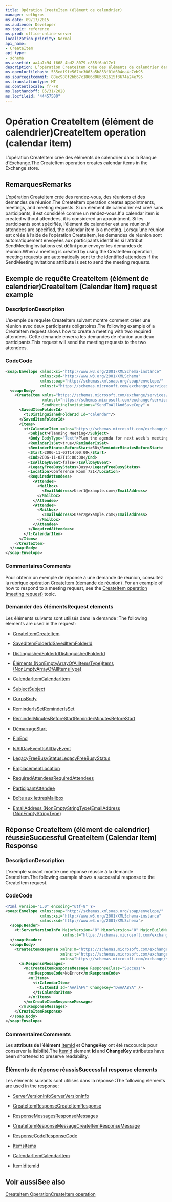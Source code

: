 ```yaml
---
title: Opération CreateItem (élément de calendrier)
manager: sethgros
ms.date: 09/17/2015
ms.audience: Developer
ms.topic: reference
ms.prod: office-online-server
localization_priority: Normal
api_name:
- CreateItem
api_type:
- schema
ms.assetid: aa4a7c94-f668-4bd2-8079-c855f6ab17e1
description: L’opération CreateItem crée des éléments de calendrier dans la Banque d’Exchange.
ms.openlocfilehash: 535edf9fe567bc3063a5b853f01d604ea4c7eb95
ms.sourcegitcommit: 88ec988f2bb67c1866d06b361615f3674a24e795
ms.translationtype: MT
ms.contentlocale: fr-FR
ms.lasthandoff: 05/31/2020
ms.locfileid: "44457500"
---
```

# <a name="createitem-operation-calendar-item"></a><span data-ttu-id="cd72e-103">Opération CreateItem (élément de calendrier)</span><span class="sxs-lookup"><span data-stu-id="cd72e-103">CreateItem operation (calendar item)</span></span>

<span data-ttu-id="cd72e-104">L’opération CreateItem crée des éléments de calendrier dans la Banque d’Exchange.</span><span class="sxs-lookup"><span data-stu-id="cd72e-104">The CreateItem operation creates calendar items in the Exchange store.</span></span>
  
## <a name="remarks"></a><span data-ttu-id="cd72e-105">Remarques</span><span class="sxs-lookup"><span data-stu-id="cd72e-105">Remarks</span></span>

<span data-ttu-id="cd72e-106">L’opération CreateItem crée des rendez-vous, des réunions et des demandes de réunion.</span><span class="sxs-lookup"><span data-stu-id="cd72e-106">The CreateItem operation creates appointments, meetings, and meeting requests.</span></span> <span data-ttu-id="cd72e-107">Si un élément de calendrier est créé sans participants, il est considéré comme un rendez-vous.</span><span class="sxs-lookup"><span data-stu-id="cd72e-107">If a calendar item is created without attendees, it is considered an appointment.</span></span> <span data-ttu-id="cd72e-108">Si les participants sont spécifiés, l’élément de calendrier est une réunion.</span><span class="sxs-lookup"><span data-stu-id="cd72e-108">If attendees are specified, the calendar item is a meeting.</span></span> <span data-ttu-id="cd72e-109">Lorsqu’une réunion est créée à l’aide de l’opération CreateItem, les demandes de réunion sont automatiquement envoyées aux participants identifiés si l’attribut SendMeetingInvitations est défini pour envoyer les demandes de réunion.</span><span class="sxs-lookup"><span data-stu-id="cd72e-109">When a meeting is created by using the CreateItem operation, meeting requests are automatically sent to the identified attendees if the SendMeetingInvitations attribute is set to send the meeting requests.</span></span>
  
## <a name="createitem-calendar-item-request-example"></a><span data-ttu-id="cd72e-110">Exemple de requête CreateItem (élément de calendrier)</span><span class="sxs-lookup"><span data-stu-id="cd72e-110">CreateItem (Calendar Item) request example</span></span>

### <a name="description"></a><span data-ttu-id="cd72e-111">Description</span><span class="sxs-lookup"><span data-stu-id="cd72e-111">Description</span></span>

<span data-ttu-id="cd72e-112">L’exemple de requête CreateItem suivant montre comment créer une réunion avec deux participants obligatoires.</span><span class="sxs-lookup"><span data-stu-id="cd72e-112">The following example of a CreateItem request shows how to create a meeting with two required attendees.</span></span> <span data-ttu-id="cd72e-113">Cette demande enverra les demandes de réunion aux deux participants.</span><span class="sxs-lookup"><span data-stu-id="cd72e-113">This request will send the meeting requests to the two attendees.</span></span>
  
### <a name="code"></a><span data-ttu-id="cd72e-114">Code</span><span class="sxs-lookup"><span data-stu-id="cd72e-114">Code</span></span>

```XML
<soap:Envelope xmlns:xsi="http://www.w3.org/2001/XMLSchema-instance"
               xmlns:xsd="http://www.w3.org/2001/XMLSchema"
               xmlns:soap="http://schemas.xmlsoap.org/soap/envelope/"
               xmlns:t="https://schemas.microsoft.com/exchange/services/2006/types">
  <soap:Body>
    <CreateItem xmlns="https://schemas.microsoft.com/exchange/services/2006/messages"
                xmlns:t="https://schemas.microsoft.com/exchange/services/2006/types" 
                SendMeetingInvitations="SendToAllAndSaveCopy" >
      <SavedItemFolderId>
        <t:DistinguishedFolderId Id="calendar"/>
      </SavedItemFolderId>
      <Items>
        <t:CalendarItem xmlns="https://schemas.microsoft.com/exchange/services/2006/types">
          <Subject>Planning Meeting</Subject>
          <Body BodyType="Text">Plan the agenda for next week's meeting.</Body>
          <ReminderIsSet>true</ReminderIsSet>
          <ReminderMinutesBeforeStart>60</ReminderMinutesBeforeStart>
          <Start>2006-11-02T14:00:00</Start>
          <End>2006-11-02T15:00:00</End>
          <IsAllDayEvent>false</IsAllDayEvent>
          <LegacyFreeBusyStatus>Busy</LegacyFreeBusyStatus>
          <Location>Conference Room 721</Location>
          <RequiredAttendees>
            <Attendee>
              <Mailbox>
                <EmailAddress>User1@example.com</EmailAddress>
              </Mailbox>
            </Attendee>
            <Attendee>
              <Mailbox>
                <EmailAddress>User2@example.com</EmailAddress>
              </Mailbox>
            </Attendee>
          </RequiredAttendees>
        </t:CalendarItem>
      </Items>
    </CreateItem>
  </soap:Body>
</soap:Envelope>
```

### <a name="comments"></a><span data-ttu-id="cd72e-115">Commentaires</span><span class="sxs-lookup"><span data-stu-id="cd72e-115">Comments</span></span>

<span data-ttu-id="cd72e-116">Pour obtenir un exemple de réponse à une demande de réunion, consultez la rubrique [opération CreateItem (demande de réunion)](createitem-operation-meeting-request.md) .</span><span class="sxs-lookup"><span data-stu-id="cd72e-116">For an example of how to respond to a meeting request, see the [CreateItem operation (meeting request)](createitem-operation-meeting-request.md) topic.</span></span> 
  
### <a name="request-elements"></a><span data-ttu-id="cd72e-117">Demander des éléments</span><span class="sxs-lookup"><span data-stu-id="cd72e-117">Request elements</span></span>

<span data-ttu-id="cd72e-118">Les éléments suivants sont utilisés dans la demande :</span><span class="sxs-lookup"><span data-stu-id="cd72e-118">The following elements are used in the request:</span></span>
  
- [<span data-ttu-id="cd72e-119">CreateItem</span><span class="sxs-lookup"><span data-stu-id="cd72e-119">CreateItem</span></span>](createitem.md)
    
- [<span data-ttu-id="cd72e-120">SavedItemFolderId</span><span class="sxs-lookup"><span data-stu-id="cd72e-120">SavedItemFolderId</span></span>](saveditemfolderid.md)
    
- [<span data-ttu-id="cd72e-121">DistinguishedFolderId</span><span class="sxs-lookup"><span data-stu-id="cd72e-121">DistinguishedFolderId</span></span>](distinguishedfolderid.md)
    
- [<span data-ttu-id="cd72e-122">Éléments (NonEmptyArrayOfAllItemsType)</span><span class="sxs-lookup"><span data-stu-id="cd72e-122">Items (NonEmptyArrayOfAllItemsType)</span></span>](items-nonemptyarrayofallitemstype.md)
    
- [<span data-ttu-id="cd72e-123">CalendarItem</span><span class="sxs-lookup"><span data-stu-id="cd72e-123">CalendarItem</span></span>](calendaritem.md)
    
- [<span data-ttu-id="cd72e-124">Subject</span><span class="sxs-lookup"><span data-stu-id="cd72e-124">Subject</span></span>](subject.md)
    
- [<span data-ttu-id="cd72e-125">Corps</span><span class="sxs-lookup"><span data-stu-id="cd72e-125">Body</span></span>](body.md)
    
- [<span data-ttu-id="cd72e-126">ReminderIsSet</span><span class="sxs-lookup"><span data-stu-id="cd72e-126">ReminderIsSet</span></span>](reminderisset.md)
    
- [<span data-ttu-id="cd72e-127">ReminderMinutesBeforeStart</span><span class="sxs-lookup"><span data-stu-id="cd72e-127">ReminderMinutesBeforeStart</span></span>](reminderminutesbeforestart.md)
    
- [<span data-ttu-id="cd72e-128">Démarrage</span><span class="sxs-lookup"><span data-stu-id="cd72e-128">Start</span></span>](start.md)
    
- [<span data-ttu-id="cd72e-129">Fin</span><span class="sxs-lookup"><span data-stu-id="cd72e-129">End </span></span>](end-ex15websvcsotherref.md)
    
- [<span data-ttu-id="cd72e-130">IsAllDayEvent</span><span class="sxs-lookup"><span data-stu-id="cd72e-130">IsAllDayEvent</span></span>](isalldayevent.md)
    
- [<span data-ttu-id="cd72e-131">LegacyFreeBusyStatus</span><span class="sxs-lookup"><span data-stu-id="cd72e-131">LegacyFreeBusyStatus</span></span>](legacyfreebusystatus.md)
    
- [<span data-ttu-id="cd72e-132">Emplacement</span><span class="sxs-lookup"><span data-stu-id="cd72e-132">Location</span></span>](location.md)
    
- [<span data-ttu-id="cd72e-133">RequiredAttendees</span><span class="sxs-lookup"><span data-stu-id="cd72e-133">RequiredAttendees</span></span>](requiredattendees.md)
    
- [<span data-ttu-id="cd72e-134">Participant</span><span class="sxs-lookup"><span data-stu-id="cd72e-134">Attendee</span></span>](attendee.md)
    
- [<span data-ttu-id="cd72e-135">Boîte aux lettres</span><span class="sxs-lookup"><span data-stu-id="cd72e-135">Mailbox</span></span>](mailbox.md)
    
- [<span data-ttu-id="cd72e-136">EmailAddress (NonEmptyStringType)</span><span class="sxs-lookup"><span data-stu-id="cd72e-136">EmailAddress (NonEmptyStringType)</span></span>](emailaddress-nonemptystringtype.md)
    
## <a name="successful-createitem-calendar-item-response"></a><span data-ttu-id="cd72e-137">Réponse CreateItem (élément de calendrier) réussie</span><span class="sxs-lookup"><span data-stu-id="cd72e-137">Successful CreateItem (Calendar Item) Response</span></span>

### <a name="description"></a><span data-ttu-id="cd72e-138">Description</span><span class="sxs-lookup"><span data-stu-id="cd72e-138">Description</span></span>

<span data-ttu-id="cd72e-139">L’exemple suivant montre une réponse réussie à la demande CreateItem.</span><span class="sxs-lookup"><span data-stu-id="cd72e-139">The following example shows a successful response to the CreateItem request.</span></span>
  
### <a name="code"></a><span data-ttu-id="cd72e-140">Code</span><span class="sxs-lookup"><span data-stu-id="cd72e-140">Code</span></span>

```XML
<?xml version="1.0" encoding="utf-8" ?>
<soap:Envelope xmlns:soap="http://schemas.xmlsoap.org/soap/envelope/" 
               xmlns:xsi="http://www.w3.org/2001/XMLSchema-instance" 
               xmlns:xsd="http://www.w3.org/2001/XMLSchema">
  <soap:Header>
    <t:ServerVersionInfo MajorVersion="8" MinorVersion="0" MajorBuildNumber="685" MinorBuildNumber="8" 
                         xmlns:t="https://schemas.microsoft.com/exchange/services/2006/types" />
  </soap:Header>
  <soap:Body>
    <CreateItemResponse xmlns:m="https://schemas.microsoft.com/exchange/services/2006/messages" 
                        xmlns:t="https://schemas.microsoft.com/exchange/services/2006/types" 
                        xmlns="https://schemas.microsoft.com/exchange/services/2006/messages">
      <m:ResponseMessages>
        <m:CreateItemResponseMessage ResponseClass="Success">
          <m:ResponseCode>NoError</m:ResponseCode>
          <m:Items>
            <t:CalendarItem>
              <t:ItemId Id="AAAlAFV" ChangeKey="DwAAABYA" />
            </t:CalendarItem>
          </m:Items>
        </m:CreateItemResponseMessage>
      </m:ResponseMessages>
    </CreateItemResponse>
  </soap:Body>
</soap:Envelope>
```

### <a name="comments"></a><span data-ttu-id="cd72e-141">Commentaires</span><span class="sxs-lookup"><span data-stu-id="cd72e-141">Comments</span></span>

<span data-ttu-id="cd72e-142">Les **attributs de l’élément** [ItemId](itemid.md) et **ChangeKey** ont été raccourcis pour conserver la lisibilité.</span><span class="sxs-lookup"><span data-stu-id="cd72e-142">The [ItemId](itemid.md) element **Id** and **ChangeKey** attributes have been shortened to preserve readability.</span></span> 
  
### <a name="successful-response-elements"></a><span data-ttu-id="cd72e-143">Éléments de réponse réussis</span><span class="sxs-lookup"><span data-stu-id="cd72e-143">Successful response elements</span></span>

<span data-ttu-id="cd72e-144">Les éléments suivants sont utilisés dans la réponse :</span><span class="sxs-lookup"><span data-stu-id="cd72e-144">The following elements are used in the response:</span></span>
  
- [<span data-ttu-id="cd72e-145">ServerVersionInfo</span><span class="sxs-lookup"><span data-stu-id="cd72e-145">ServerVersionInfo</span></span>](serverversioninfo.md)
    
- [<span data-ttu-id="cd72e-146">CreateItemResponse</span><span class="sxs-lookup"><span data-stu-id="cd72e-146">CreateItemResponse</span></span>](createitemresponse.md)
    
- [<span data-ttu-id="cd72e-147">ResponseMessages</span><span class="sxs-lookup"><span data-stu-id="cd72e-147">ResponseMessages</span></span>](responsemessages.md)
    
- [<span data-ttu-id="cd72e-148">CreateItemResponseMessage</span><span class="sxs-lookup"><span data-stu-id="cd72e-148">CreateItemResponseMessage</span></span>](createitemresponsemessage.md)
    
- [<span data-ttu-id="cd72e-149">ResponseCode</span><span class="sxs-lookup"><span data-stu-id="cd72e-149">ResponseCode</span></span>](responsecode.md)
    
- [<span data-ttu-id="cd72e-150">Items</span><span class="sxs-lookup"><span data-stu-id="cd72e-150">Items</span></span>](items.md)
    
- [<span data-ttu-id="cd72e-151">CalendarItem</span><span class="sxs-lookup"><span data-stu-id="cd72e-151">CalendarItem</span></span>](calendaritem.md)
    
- [<span data-ttu-id="cd72e-152">ItemId</span><span class="sxs-lookup"><span data-stu-id="cd72e-152">ItemId</span></span>](itemid.md)
    
## <a name="see-also"></a><span data-ttu-id="cd72e-153">Voir aussi</span><span class="sxs-lookup"><span data-stu-id="cd72e-153">See also</span></span>



[<span data-ttu-id="cd72e-154">CreateItem Operation</span><span class="sxs-lookup"><span data-stu-id="cd72e-154">CreateItem operation</span></span>](createitem-operation.md)

